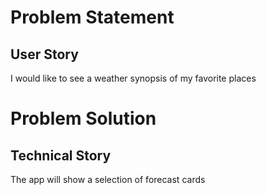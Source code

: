 # Problem Statement
## User Story
I would like to see a weather synopsis of my favorite places

# Problem Solution
## Technical Story
The app will show a selection of forecast cards
